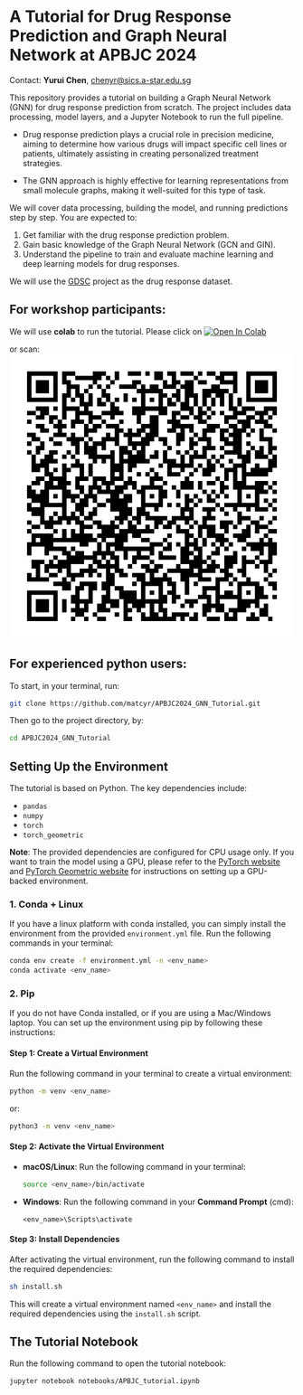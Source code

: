 # A Tutorial for Drug Response Prediction and Graph Neural Network at APBJC 2024

Contact: **Yurui Chen**, [chenyr@sics.a-star.edu.sg](mailto:chenyr@sics.a-star.edu.sg)

This repository provides a tutorial on building a Graph Neural Network (GNN) for drug response prediction from scratch. The project includes data processing, model layers, and a Jupyter Notebook to run the full pipeline.

- Drug response prediction plays a crucial role in precision medicine, aiming to determine how various drugs will impact specific cell lines or patients, ultimately assisting in creating personalized treatment strategies.

- The GNN approach is highly effective for learning representations from small molecule graphs, making it well-suited for this type of task.

We will cover data processing, building the model, and running predictions step by step. You are expected to:
1. Get familiar with the drug response prediction problem.
2. Gain basic knowledge of the Graph Neural Network (GCN and GIN).
3. Understand the pipeline to train and evaluate machine learning and deep learning models for drug responses.

We will use the [GDSC](https://www.cancerrxgene.org/) project as the drug response dataset.

## For workshop participants:
We will use **colab** to run the tutorial. Please click on <a href="https://colab.research.google.com/github/matcyr/APBJC2024_GNN_Tutorial/blob/master/notebooks/APBJC_tutorial_colab.ipynb" target="_parent"><img src="https://colab.research.google.com/assets/colab-badge.svg" alt="Open In Colab"/></a>

or scan:
<img src="qr-code_colab.png" alt="Open In Colab" width="600px"/>





## For experienced python users:
To start, in your terminal, run:
```bash
git clone https://github.com/matcyr/APBJC2024_GNN_Tutorial.git
```
Then go to the project directory, by:
```bash
cd APBJC2024_GNN_Tutorial
```

## Setting Up the Environment
The tutorial is based on Python. The key dependencies include:
- `pandas`
- `numpy`
- `torch`
- `torch_geometric`


**Note**: The provided dependencies are configured for CPU usage only. If you want to train the model using a GPU, please refer to the [PyTorch website](https://pytorch.org/get-started/locally/) and [PyTorch Geometric website](https://pytorch-geometric.readthedocs.io/en/latest/) for instructions on setting up a GPU-backed environment.

### 1. Conda + Linux
If you have a linux platform with conda installed, you can simply install the environment from the provided `environment.yml` file. Run the following commands in your terminal:

```bash
conda env create -f environment.yml -n <env_name>
conda activate <env_name>
```

### 2. Pip
If you do not have Conda installed, or if you are using a Mac/Windows laptop. You can set up the environment using pip by following these instructions:

#### Step 1: Create a Virtual Environment
Run the following command in your terminal to create a virtual environment:

```bash
python -m venv <env_name>
```
or:
```bash
python3 -m venv <env_name>
```

#### Step 2: Activate the Virtual Environment
- **macOS/Linux**: Run the following command in your terminal:
  
  ```bash
  source <env_name>/bin/activate
  ```

- **Windows**: Run the following command in your **Command Prompt** (cmd):
  
  ```
  <env_name>\Scripts\activate
  ```

#### Step 3: Install Dependencies
After activating the virtual environment, run the following command to install the required dependencies:

```bash
sh install.sh
```

This will create a virtual environment named `<env_name>` and install the required dependencies using the `install.sh` script.

## The Tutorial Notebook
Run the following command to open the tutorial notebook:
```bash
jupyter notebook notebooks/APBJC_tutorial.ipynb
```
